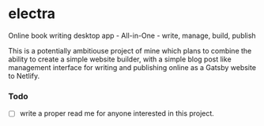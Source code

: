 # electra
Online book writing desktop app - All-in-One - write, manage, build, publish

This is a potentially ambitiouse project of mine which plans to combine the ability to create a simple website builder, with a simple blog post like management interface for writing and publishing online as a Gatsby website to Netlify.

### Todo
- [ ] write a proper read me for anyone interested in this project. 
